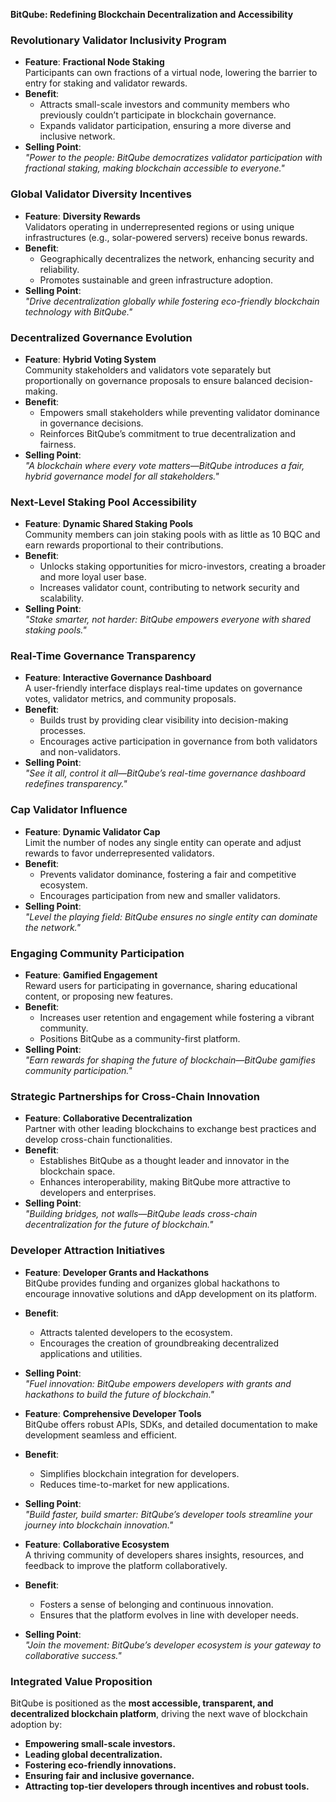 **BitQube: Redefining Blockchain Decentralization and Accessibility**

### **Revolutionary Validator Inclusivity Program**
- **Feature**: **Fractional Node Staking**  
  Participants can own fractions of a virtual node, lowering the barrier to entry for staking and validator rewards.
- **Benefit**:  
  - Attracts small-scale investors and community members who previously couldn’t participate in blockchain governance.  
  - Expands validator participation, ensuring a more diverse and inclusive network.
- **Selling Point**:  
  *"Power to the people: BitQube democratizes validator participation with fractional staking, making blockchain accessible to everyone."*

### **Global Validator Diversity Incentives**
- **Feature**: **Diversity Rewards**  
  Validators operating in underrepresented regions or using unique infrastructures (e.g., solar-powered servers) receive bonus rewards.
- **Benefit**:  
  - Geographically decentralizes the network, enhancing security and reliability.  
  - Promotes sustainable and green infrastructure adoption.
- **Selling Point**:  
  *"Drive decentralization globally while fostering eco-friendly blockchain technology with BitQube."*

### **Decentralized Governance Evolution**
- **Feature**: **Hybrid Voting System**  
  Community stakeholders and validators vote separately but proportionally on governance proposals to ensure balanced decision-making.
- **Benefit**:  
  - Empowers small stakeholders while preventing validator dominance in governance decisions.  
  - Reinforces BitQube’s commitment to true decentralization and fairness.
- **Selling Point**:  
  *"A blockchain where every vote matters—BitQube introduces a fair, hybrid governance model for all stakeholders."*

### **Next-Level Staking Pool Accessibility**
- **Feature**: **Dynamic Shared Staking Pools**  
  Community members can join staking pools with as little as 10 BQC and earn rewards proportional to their contributions.
- **Benefit**:  
  - Unlocks staking opportunities for micro-investors, creating a broader and more loyal user base.  
  - Increases validator count, contributing to network security and scalability.
- **Selling Point**:  
  *"Stake smarter, not harder: BitQube empowers everyone with shared staking pools."*

### **Real-Time Governance Transparency**
- **Feature**: **Interactive Governance Dashboard**  
  A user-friendly interface displays real-time updates on governance votes, validator metrics, and community proposals.
- **Benefit**:  
  - Builds trust by providing clear visibility into decision-making processes.  
  - Encourages active participation in governance from both validators and non-validators.
- **Selling Point**:  
  *"See it all, control it all—BitQube’s real-time governance dashboard redefines transparency."*

### **Cap Validator Influence**
- **Feature**: **Dynamic Validator Cap**  
  Limit the number of nodes any single entity can operate and adjust rewards to favor underrepresented validators.
- **Benefit**:  
  - Prevents validator dominance, fostering a fair and competitive ecosystem.  
  - Encourages participation from new and smaller validators.
- **Selling Point**:  
  *"Level the playing field: BitQube ensures no single entity can dominate the network."*

### **Engaging Community Participation**
- **Feature**: **Gamified Engagement**  
  Reward users for participating in governance, sharing educational content, or proposing new features.
- **Benefit**:  
  - Increases user retention and engagement while fostering a vibrant community.  
  - Positions BitQube as a community-first platform.
- **Selling Point**:  
  *"Earn rewards for shaping the future of blockchain—BitQube gamifies community participation."*

### **Strategic Partnerships for Cross-Chain Innovation**
- **Feature**: **Collaborative Decentralization**  
  Partner with other leading blockchains to exchange best practices and develop cross-chain functionalities.
- **Benefit**:  
  - Establishes BitQube as a thought leader and innovator in the blockchain space.  
  - Enhances interoperability, making BitQube more attractive to developers and enterprises.
- **Selling Point**:  
  *"Building bridges, not walls—BitQube leads cross-chain decentralization for the future of blockchain."*

### **Developer Attraction Initiatives**
- **Feature**: **Developer Grants and Hackathons**  
  BitQube provides funding and organizes global hackathons to encourage innovative solutions and dApp development on its platform.
- **Benefit**:  
  - Attracts talented developers to the ecosystem.  
  - Encourages the creation of groundbreaking decentralized applications and utilities.
- **Selling Point**:  
  *"Fuel innovation: BitQube empowers developers with grants and hackathons to build the future of blockchain."*

- **Feature**: **Comprehensive Developer Tools**  
  BitQube offers robust APIs, SDKs, and detailed documentation to make development seamless and efficient.
- **Benefit**:  
  - Simplifies blockchain integration for developers.  
  - Reduces time-to-market for new applications.
- **Selling Point**:  
  *"Build faster, build smarter: BitQube’s developer tools streamline your journey into blockchain innovation."*

- **Feature**: **Collaborative Ecosystem**  
  A thriving community of developers shares insights, resources, and feedback to improve the platform collaboratively.
- **Benefit**:  
  - Fosters a sense of belonging and continuous innovation.  
  - Ensures that the platform evolves in line with developer needs.
- **Selling Point**:  
  *"Join the movement: BitQube’s developer ecosystem is your gateway to collaborative success."*

### **Integrated Value Proposition**
BitQube is positioned as the **most accessible, transparent, and decentralized blockchain platform**, driving the next wave of blockchain adoption by:
- **Empowering small-scale investors.**
- **Leading global decentralization.**
- **Fostering eco-friendly innovations.**
- **Ensuring fair and inclusive governance.**
- **Attracting top-tier developers through incentives and robust tools.**


